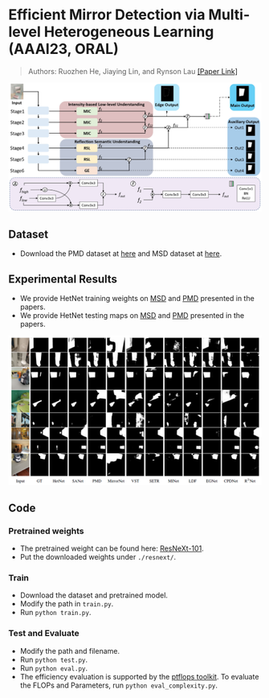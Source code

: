 # Efficient Mirror Detection via Multi-level Heterogeneous Learning (AAAI23, ORAL)
> Authors: Ruozhen He, Jiaying Lin, and Rynson Lau
[[Paper Link]](https://arxiv.org/pdf/2211.15644v1.pdf)

![HetNet](./Image/HetNet.jpg)

## Dataset
- Download the PMD dataset at [here](https://drive.google.com/file/d/1xF_YLqbXRkB6JjXHgmM05mdPjlbtPmDz/view?usp=sharing) and MSD dataset at [here](https://drive.google.com/file/d/1Znw92fO6lCKfXejjSSyMyL1qtFepgjPI/view?usp=sharing).


## Experimental Results
- We provide HetNet training weights on [MSD](https://drive.google.com/file/d/1O4-_SXct-iontmm-mCkxafP5lGLz4Yut/view?usp=sharing) and [PMD](https://drive.google.com/file/d/1ZtVO-DHFvWwwKyeJJYK9UJx99cl8fVZ8/view?usp=sharing) presented in the papers.
- We provide HetNet testing maps on [MSD](https://drive.google.com/file/d/11d_VPuF9-Qkjuztt84-p5-NYZBUYcCkn/view?usp=sharing) and [PMD](https://drive.google.com/file/d/1dDyk5Uq_PYz5P23kevtdC0eQsA_W11yA/view?usp=sharing) presented in the papers.

![Evaluation](./Image/Map-Comparison.png)

## Code
### Pretrained weights
- The pretrained weight can be found here: [ResNeXt-101](https://drive.google.com/file/d/1B4WQj0Sn9eSFMZ8haT3pgv6Z12FhmMVe/view?usp=sharing).
- Put the downloaded weights under `./resnext/`.

### Train
- Download the dataset and pretrained model.
- Modify the path in `train.py`.
- Run `python train.py`.

### Test and Evaluate 
- Modify the path and filename.
- Run `python test.py`.
- Run `python eval.py`.
- The efficiency evaluation is supported by the [ptflops toolkit](https://pypi.org/project/ptflops/). To evaluate the FLOPs and Parameters, run `python eval_complexity.py`.
